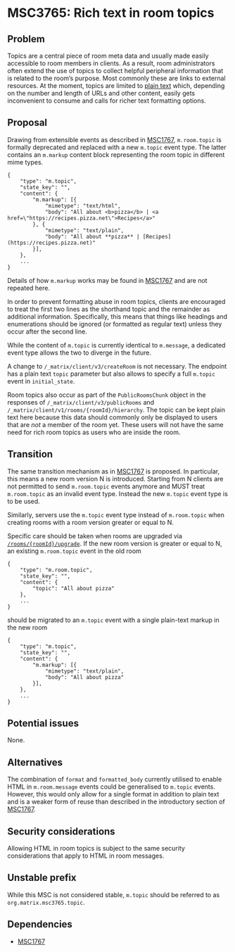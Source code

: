 # MSC3765: Rich text in room topics

## Problem

Topics are a central piece of room meta data and usually made easily
accessible to room members in clients. As a result, room administrators
often extend the use of topics to collect helpful peripheral information
that is related to the room’s purpose. Most commonly these are links to
external resources. At the moment, topics are limited to [plain text]
which, depending on the number and length of URLs and other content,
easily gets inconvenient to consume and calls for richer text formatting
options.

## Proposal

Drawing from extensible events as described in [MSC1767],
`m.room.topic` is formally deprecated and replaced with a new `m.topic`
event type. The latter contains an `m.markup` content block representing
the room topic in different mime types.

``` json5
{
    "type": "m.topic",
    "state_key": "",
    "content": {
        "m.markup": [{
            "mimetype": "text/html",
            "body": "All about <b>pizza</b> | <a href=\"https://recipes.pizza.net\">Recipes</a>"
        }, {
            "mimetype": "text/plain",
            "body": "All about **pizza** | [Recipes](https://recipes.pizza.net)"
        }],
    },
    ...
}
```

Details of how `m.markup` works may be found in [MSC1767] and are not
repeated here.

In order to prevent formatting abuse in room topics, clients are
encouraged to treat the first two lines as the shorthand topic and the
remainder as additional information. Specifically, this means that
things like headings and enumerations should be ignored (or formatted
as regular text) unless they occur after the second line.

While the content of `m.topic` is currently identical to `m.message`, a
dedicated event type allows the two to diverge in the future.

A change to `/_matrix/client/v3/createRoom` is not necessary. The
endpoint has a plain text `topic` parameter but also allows to specify a
full `m.topic` event in `initial_state`.

Room topics also occur as part of the `PublicRoomsChunk` object in the
responses of `/_matrix/client/v3/publicRooms` and
`/_matrix/client/v1/rooms/{roomId}/hierarchy`. The topic can be kept
plain text here because this data should commonly only be displayed to
users that are *not* a member of the room yet. These users will not have
the same need for rich room topics as users who are inside the room.

## Transition

The same transition mechanism as in [MSC1767] is proposed. In
particular, this means a new room version N is introduced. Starting from
N clients are not permitted to send `m.room.topic` events anymore and
MUST treat `m.room.topic` as an invalid event type. Instead the new
`m.topic` event type is to be used.

Similarly, servers use the `m.topic` event type instead of
`m.room.topic` when creating rooms with a room version greater or equal
to N.

Specific care should be taken when rooms are upgraded via
[`/rooms/{roomId}/upgrade`]. If the new room version is greater or
equal to N, an existing `m.room.topic` event in the old room

``` json5
{
    "type": "m.room.topic",
    "state_key": "",
    "content": {
        "topic": "All about pizza"
    },
    ...
}
```

should be migrated to an `m.topic` event with a single plain-text markup
in the new room

``` json5
{
    "type": "m.topic",
    "state_key": "",
    "content": {
        "m.markup": [{
            "mimetype": "text/plain",
            "body": "All about pizza"
        }],
    },
    ...
}
```

## Potential issues

None.

## Alternatives

The combination of `format` and `formatted_body` currently utilised to
enable HTML in `m.room.message` events could be generalised to
`m.topic` events. However, this would only allow for a single
format in addition to plain text and is a weaker form of reuse than
described in the introductory section of [MSC1767].

## Security considerations

Allowing HTML in room topics is subject to the same security
considerations that apply to HTML in room messages.

## Unstable prefix

While this MSC is not considered stable, `m.topic` should be referred to
as `org.matrix.msc3765.topic`.

## Dependencies

- [MSC1767]

  [plain text]: https://spec.matrix.org/v1.2/client-server-api/#mroomtopic
  [MSC1767]: https://github.com/matrix-org/matrix-spec-proposals/pull/1767
  [`/rooms/{roomId}/upgrade`]: https://spec.matrix.org/v1.5/client-server-api/#post_matrixclientv3roomsroomidupgrade
